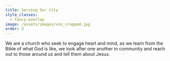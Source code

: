 ```yaml
---
title: Serving Our City
style_classes:
  - fancy-overlay
image: /assets/images/von_cropped.jpg
order: 3
---
```

We are a church who seek to engage heart and mind, as we learn from the Bible of what God is like, we look after one another in community and reach out to those around us and tell them about Jesus.